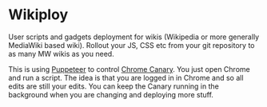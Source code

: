 Wikiploy
==========================

User scripts and gadgets deployment for wikis (Wikipedia or more generally MediaWiki based wiki).
Rollout your JS, CSS etc from your git repository to as many MW wikis as you need.

This is using [Puppeteer](https://pptr.dev/) to control [Chrome Canary](https://www.google.com/chrome/canary/). You just open Chrome and run a script. The idea is that you are logged in in Chrome and so all edits are still your edits. You can keep the Canary running in the background when you are changing and deploying more stuff.
